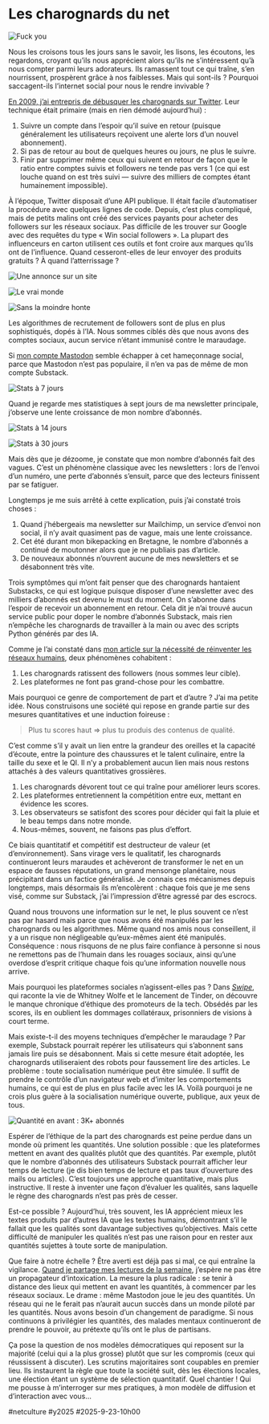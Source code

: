 # Les charognards du net

![Fuck you](_i/2025-09-22-092341.webp)

Nous les croisons tous les jours sans le savoir, les lisons, les écoutons, les regardons, croyant qu’ils nous apprécient alors qu’ils ne s’intéressent qu’à nous compter parmi leurs adorateurs. Ils ramassent tout ce qui traîne, s’en nourrissent, prospèrent grâce à nos faiblesses. Mais qui sont-ils ? Pourquoi saccagent-ils l’internet social pour nous le rendre invivable ?

[En 2009, j’ai entrepris de débusquer les charognards sur Twitter](https://tcrouzet.com/2009/09/24/qui-a-la-plus-grosse-quequette-sur-twitter/). Leur technique était primaire (mais en rien démodé aujourd’hui) :

1. Suivre un compte dans l’espoir qu’il suive en retour (puisque généralement les utilisateurs reçoivent une alerte lors d’un nouvel abonnement).
2. Si pas de retour au bout de quelques heures ou jours, ne plus le suivre.
3. Finir par supprimer même ceux qui suivent en retour de façon que le ratio entre comptes suivis et followers ne tende pas vers 1 (ce qui est louche quand on est très suivi — suivre des milliers de comptes étant humainement impossible).

À l’époque, Twitter disposait d’une API publique. Il était facile d’automatiser la procédure avec quelques lignes de code. Depuis, c’est plus compliqué, mais de petits malins ont créé des services payants pour acheter des followers sur les réseaux sociaux. Pas difficile de les trouver sur Google avec des requêtes du type « Win social followers ». La plupart des influenceurs en carton utilisent ces outils et font croire aux marques qu’ils ont de l’influence. Quand cesseront-elles de leur envoyer des produits gratuits ? À quand l’atterrissage ?

![Une annonce sur un site](_i/charognard-04.webp)

![Le vrai monde](_i/charognard-05.webp)

![Sans la moindre honte](_i/charognard-06.webp)

Les algorithmes de recrutement de followers sont de plus en plus sophistiqués, dopés à l’IA. Nous sommes ciblés dès que nous avons des comptes sociaux, aucun service n’étant immunisé contre le maraudage.

Si [mon compte Mastodon](https://mamot.fr/@tcrouzet) semble échapper à cet hameçonnage social, parce que Mastodon n’est pas populaire, il n’en va pas de même de mon compte Substack.

![Stats à 7 jours](_i/charognard-01.webp)

Quand je regarde mes statistiques à sept jours de ma newsletter principale, j’observe une lente croissance de mon nombre d’abonnés.

![Stats à 14 jours](_i/charognard-02.webp)

![Stats à 30 jours](_i/charognard-03.webp)

Mais dès que je dézoome, je constate que mon nombre d’abonnés fait des vagues. C’est un phénomène classique avec les newsletters : lors de l’envoi d’un numéro, une perte d’abonnés s’ensuit, parce que des lecteurs finissent par se fatiguer.

Longtemps je me suis arrêté à cette explication, puis j’ai constaté trois choses :

1. Quand j’hébergeais ma newsletter sur Mailchimp, un service d’envoi non social, il n’y avait quasiment pas de vague, mais une lente croissance.
2. Cet été durant mon bikepacking en Bretagne, le nombre d’abonnés a continué de moutonner alors que je ne publiais pas d’article.
3. De nouveaux abonnés n’ouvrent aucune de mes newsletters et se désabonnent très vite.

Trois symptômes qui m’ont fait penser que des charognards hantaient Substacks, ce qui est logique puisque disposer d’une newsletter avec des milliers d’abonnés est devenu le must du moment. On s’abonne dans l’espoir de recevoir un abonnement en retour. Cela dit je n’ai trouvé aucun service public pour doper le nombre d’abonnés Substack, mais rien n’empêche les charognards de travailler à la main ou avec des scripts Python générés par des IA.

Comme je l’ai constaté dans [mon article sur la nécessité de réinventer les réseaux humains](https://tcrouzet.com/2025/09/19/human-networks/), deux phénomènes cohabitent :

1. Les charognards ratissent des followers (nous sommes leur cible).
2. Les plateformes ne font pas grand-chose pour les combattre.

Mais pourquoi ce genre de comportement de part et d’autre ? J’ai ma petite idée. Nous construisons une société qui repose en grande partie sur des mesures quantitatives et une induction foireuse :

>Plus tu scores haut => plus tu produis des contenus de qualité.

C’est comme s’il y avait un lien entre la grandeur des oreilles et la capacité d’écoute, entre la pointure des chaussures et le talent culinaire, entre la taille du sexe et le QI. Il n’y a probablement aucun lien mais nous restons attachés à des valeurs quantitatives grossières.

1. Les charognards dévorent tout ce qui traîne pour améliorer leurs scores.
2. Les plateformes entretiennent la compétition entre eux, mettant en évidence les scores.
3. Les observateurs se satisfont des scores pour décider qui fait la pluie et le beau temps dans notre monde.
4. Nous-mêmes, souvent, ne faisons pas plus d’effort.

Ce biais quantitatif et compétitif est destructeur de valeur (et d’environnement). Sans virage vers le qualitatif, les charognards continueront leurs maraudes et achèveront de transformer le net en un espace de fausses réputations, un grand mensonge planétaire, nous précipitant dans un factice généralisé. Je connais ces mécanismes depuis longtemps, mais désormais ils m’encolèrent : chaque fois que je me sens visé, comme sur Substack, j’ai l’impression d’être agressé par des escrocs.

Quand nous trouvons une information sur le net, le plus souvent ce n’est pas par hasard mais parce que nous avons été manipulés par les charognards ou les algorithmes. Même quand nos amis nous conseillent, il y a un risque non négligeable qu’eux-mêmes aient été manipulés. Conséquence : nous risquons de ne plus faire confiance à personne si nous ne remettons pas de l’humain dans les rouages sociaux, ainsi qu’une overdose d’esprit critique chaque fois qu’une information nouvelle nous arrive.

Mais pourquoi les plateformes sociales n’agissent-elles pas ? Dans [*Swipe*](https://fr.wikipedia.org/wiki/Swipe), qui raconte la vie de Whitney Wolfe et le lancement de Tinder, on découvre le manque chronique d’éthique des promoteurs de la tech. Obsédés par les scores, ils en oublient les dommages collatéraux, prisonniers de visions à court terme.

Mais existe-t-il des moyens techniques d’empêcher le maraudage ? Par exemple, Substack pourrait repérer les utilisateurs qui s’abonnent sans jamais lire puis se désabonnent. Mais si cette mesure était adoptée, les charognards utiliseraient des robots pour faussement lire des articles. Le problème : toute socialisation numérique peut être simulée. Il suffit de prendre le contrôle d’un navigateur web et d’imiter les comportements humains, ce qui est de plus en plus facile avec les IA. Voilà pourquoi je ne crois plus guère à la socialisation numérique ouverte, publique, aux yeux de tous.

![Quantité en avant : 3K+ abonnés](_i/charognard-07.webp)

Espérer de l’éthique de la part des charognards est peine perdue dans un monde où priment les quantités. Une solution possible : que les plateformes mettent en avant des qualités plutôt que des quantités. Par exemple, plutôt que le nombre d’abonnés des utilisateurs Substack pourrait afficher leur temps de lecture (je dis bien temps de lecture et pas taux d’ouverture des mails ou articles). C’est toujours une approche quantitative, mais plus instructive. Il reste à inventer une façon d’évaluer les qualités, sans laquelle le règne des charognards n’est pas près de cesser.

Est-ce possible ? Aujourd’hui, très souvent, les IA apprécient mieux les textes produits par d’autres IA que les textes humains, démontrant s’il le fallait que les qualités sont davantage subjectives qu’objectives. Mais cette difficulté de manipuler les qualités n’est pas une raison pour en rester aux quantités sujettes à toute sorte de manipulation.

Que faire à notre échelle ? Être averti est déjà pas si mal, ce qui entraîne la vigilance. [Quand je partage mes lectures de la semaine](https://tcrouzet.com/tag/digest/), j’espère ne pas être un propagateur d’intoxication. La mesure la plus radicale : se tenir à distance des lieux qui mettent en avant les quantités, à commencer par les réseaux sociaux. Le drame : même Mastodon joue le jeu des quantités. Un réseau qui ne le ferait pas n’aurait aucun succès dans un monde piloté par les quantités. Nous avons besoin d’un changement de paradigme. Si nous continuons à privilégier les quantités, des malades mentaux continueront de prendre le pouvoir, au prétexte qu’ils ont le plus de partisans.

Ça pose la question de nos modèles démocratiques qui reposent sur la majorité (celui qui a la plus grosse) plutôt que sur les compromis (ceux qui réussissent à discuter). Les scrutins majoritaires sont coupables en premier lieu. Ils instaurent la règle que toute la société suit, dès les élections locales, une élection étant un système de sélection quantitatif. Quel chantier ! Qui me pousse à m’interroger sur mes pratiques, à mon modèle de diffusion et d’interaction avec vous…

#netculture #y2025 #2025-9-23-10h00
